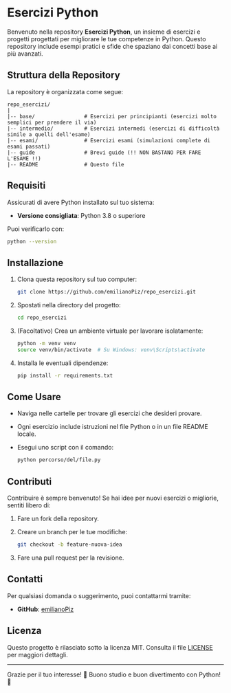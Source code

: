 # Esercizi Python

Benvenuto nella repository **Esercizi Python**, un insieme di esercizi e progetti progettati per migliorare le tue competenze in Python. Questo repository include esempi pratici e sfide che spaziano dai concetti base ai più avanzati.

## Struttura della Repository

La repository è organizzata come segue:

```
repo_esercizi/
|
|-- base/                # Esercizi per principianti (esercizi molto semplici per prendere il via)
|-- intermedio/          # Esercizi intermedi (esercizi di difficoltà simile a quelli dell'esame)
|-- esami/               # Esercizi esami (simulazioni complete di esami passati)
|-- guide                # Brevi guide (!! NON BASTANO PER FARE L'ESAME !!)
|-- README               # Questo file
```

## Requisiti

Assicurati di avere Python installato sul tuo sistema:

- **Versione consigliata**: Python 3.8 o superiore

Puoi verificarlo con:

```bash
python --version
```

## Installazione

1. Clona questa repository sul tuo computer:

   ```bash
   git clone https://github.com/emilianoPiz/repo_esercizi.git
   ```

2. Spostati nella directory del progetto:

   ```bash
   cd repo_esercizi
   ```

3. (Facoltativo) Crea un ambiente virtuale per lavorare isolatamente:

   ```bash
   python -m venv venv
   source venv/bin/activate  # Su Windows: venv\Scripts\activate
   ```

4. Installa le eventuali dipendenze:

   ```bash
   pip install -r requirements.txt
   ```

## Come Usare

- Naviga nelle cartelle per trovare gli esercizi che desideri provare.
- Ogni esercizio include istruzioni nel file Python o in un file README locale.
- Esegui uno script con il comando:

   ```bash
   python percorso/del/file.py
   ```

## Contributi

Contribuire è sempre benvenuto! Se hai idee per nuovi esercizi o migliorie, sentiti libero di:

1. Fare un fork della repository.
2. Creare un branch per le tue modifiche:

   ```bash
   git checkout -b feature-nuova-idea
   ```

3. Fare una pull request per la revisione.

## Contatti

Per qualsiasi domanda o suggerimento, puoi contattarmi tramite:


- **GitHub**: [emilianoPiz](https://github.com/emilianoPiz)

## Licenza

Questo progetto è rilasciato sotto la licenza MIT. Consulta il file [LICENSE](LICENSE) per maggiori dettagli.

---

Grazie per il tuo interesse! 🎉 Buono studio e buon divertimento con Python! 🐍
